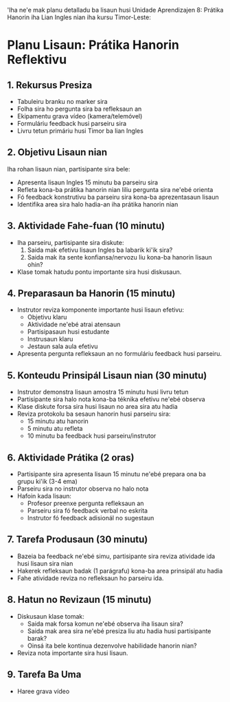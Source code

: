 'Iha ne'e mak planu detalladu ba lisaun husi Unidade Aprendizajen 8: Prátika Hanorin iha Lian Ingles nian iha kursu Timor-Leste:

# Planu Lisaun: Prátika Hanorin Reflektivu

## 1. Rekursus Presiza

- Tabuleiru branku no marker sira
- Folha sira ho pergunta sira ba refleksaun an
- Ekipamentu grava vídeo (kamera/telemóvel)
- Formuláriu feedback husi parseiru sira
- Livru tetun primáriu husi Timor ba lian Ingles

## 2. Objetivu Lisaun nian

Iha rohan lisaun nian, partisipante sira bele:
- Apresenta lisaun Ingles 15 minutu ba parseiru sira
- Refleta kona-ba prátika hanorin nian liliu pergunta sira ne'ebé orienta
- Fó feedback konstrutivu ba parseiru sira kona-ba aprezentasaun lisaun
- Identifika area sira halo hadia-an iha prátika hanorin nian

## 3. Aktividade Fahe-fuan (10 minutu)

- Iha parseiru, partisipante sira diskute:
  1. Saida mak efetivu lisaun Ingles ba labarik ki'ik sira?
  2. Saida mak ita sente konfiansa/nervozu liu kona-ba hanorin lisaun ohin?
- Klase tomak hatudu pontu importante sira husi diskusaun.

## 4. Preparasaun ba Hanorin (15 minutu)

- Instrutor reviza komponente importante husi lisaun efetivu:
  - Objetivu klaru
  - Aktividade ne'ebé atrai atensaun
  - Partisipasaun husi estudante
  - Instrusaun klaru
  - Jestaun sala aula efetivu
- Apresenta pergunta refleksaun an no formuláriu feedback husi parseiru.

## 5. Konteudu Prinsipál Lisaun nian (30 minutu)

- Instrutor demonstra lisaun amostra 15 minutu husi livru tetun
- Partisipante sira halo nota kona-ba téknika efetivu ne'ebé observa
- Klase diskute forsa sira husi lisaun no area sira atu hadia
- Reviza protokolu ba sesaun hanorin husi parseiru sira:
  - 15 minutu atu hanorin
  - 5 minutu atu refleta
  - 10 minutu ba feedback husi parseiru/instrutor

## 6. Aktividade Prátika (2 oras)

- Partisipante sira apresenta lisaun 15 minutu ne'ebé prepara ona ba grupu ki'ik (3-4 ema)
- Parseiru sira no instrutor observa no halo nota
- Hafoin kada lisaun:
  - Profesor preenxe pergunta refleksaun an
  - Parseiru sira fó feedback verbal no eskrita
  - Instrutor fó feedback adisionál no sugestaun

## 7. Tarefa Produsaun (30 minutu)

- Bazeia ba feedback ne'ebé simu, partisipante sira reviza atividade ida husi lisaun sira nian
- Hakerek refleksaun badak (1 parágrafu) kona-ba area prinsipál atu hadia
- Fahe atividade reviza no refleksaun ho parseiru ida.

## 8. Hatun no Revizaun (15 minutu)

- Diskusaun klase tomak:
  - Saida mak forsa komun ne'ebé observa iha lisaun sira?
  - Saida mak area sira ne'ebé presiza liu atu hadia husi partisipante barak?
  - Oinsá ita bele kontinua dezenvolve habilidade hanorin nian?
- Reviza nota importante sira husi lisaun.

## 9. Tarefa Ba Uma

- Haree grava vídeo